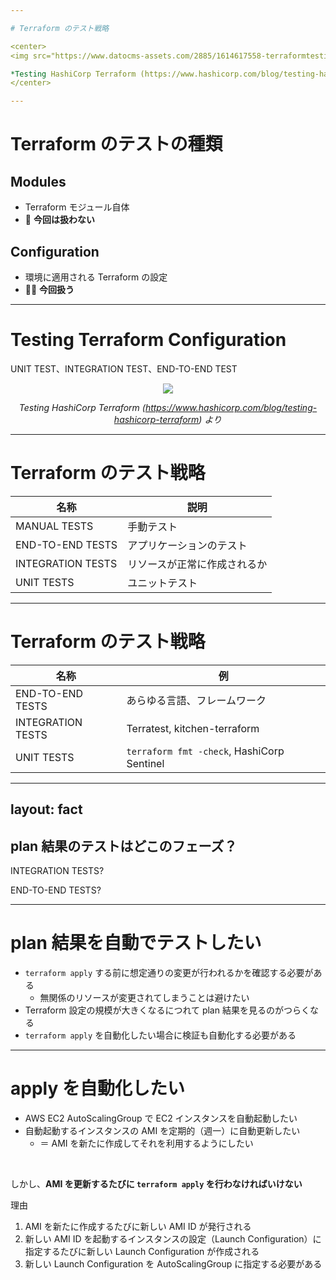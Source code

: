 ```yaml
---

# Terraform のテスト戦略

<center>
<img src="https://www.datocms-assets.com/2885/1614617558-terraformtestingpyramid.png" class="h-sm" />

*Testing HashiCorp Terraform (https://www.hashicorp.com/blog/testing-hashicorp-terraform) より*
</center>

---
```


# Terraform のテストの種類

## Modules
- Terraform モジュール自体
- 🙅 **今回は扱わない**

## Configuration
- 環境に適用される Terraform の設定
- 🙆‍♂️ **今回扱う**

---

# Testing Terraform Configuration
UNIT TEST、INTEGRATION TEST、END-TO-END TEST

<center>
<img src="https://www.datocms-assets.com/2885/1614620711-terraformtestingconfiguration.png" class="" />

*Testing HashiCorp Terraform (https://www.hashicorp.com/blog/testing-hashicorp-terraform) より*
</center>

---

# Terraform のテスト戦略

| 名称 | 説明 | 
| --- | --- |
| MANUAL TESTS | 手動テスト |
| END-TO-END TESTS | アプリケーションのテスト |
| INTEGRATION TESTS | リソースが正常に作成されるか |
| UNIT TESTS | ユニットテスト |

---

# Terraform のテスト戦略

| 名称 | 例 | 
| --- | --- |
| END-TO-END TESTS | あらゆる言語、フレームワーク |
| INTEGRATION TESTS | Terratest, kitchen-terraform |
| UNIT TESTS  | `terraform fmt -check`, HashiCorp Sentinel |


---
layout: fact
---

## plan 結果のテストはどこのフェーズ？

INTEGRATION TESTS? 

END-TO-END TESTS?



---

# plan 結果を自動でテストしたい

- `terraform apply` する前に想定通りの変更が行われるかを確認する必要がある
  - 無関係のリソースが変更されてしまうことは避けたい
- Terraform 設定の規模が大きくなるにつれて plan 結果を見るのがつらくなる
- `terraform apply` を自動化したい場合に検証も自動化する必要がある

---

# apply を自動化したい

- AWS EC2 AutoScalingGroup で EC2 インスタンスを自動起動したい
- 自動起動するインスタンスの AMI を定期的（週一）に自動更新したい
  - ＝ AMI を新たに作成してそれを利用するようにしたい

<br>

しかし、**AMI を更新するたびに `terraform apply` を行わなければいけない**

理由

1. AMI を新たに作成するたびに新しい AMI ID が発行される
2. 新しい AMI ID を起動するインスタンスの設定（Launch Configuration）に指定するたびに新しい Launch Configuration が作成される
3. 新しい Launch Configuration を AutoScalingGroup に指定する必要がある
